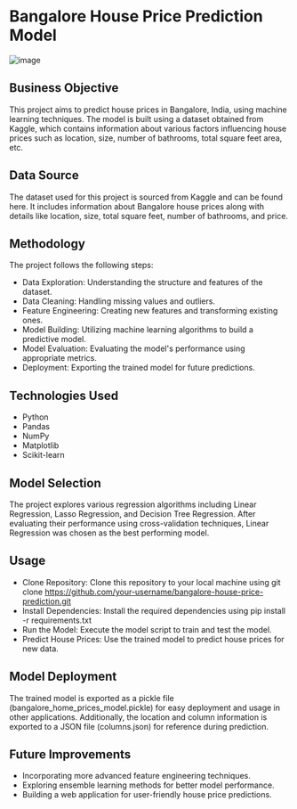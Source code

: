 # Bangalore House Price Prediction Model

![image](https://github.com/Vanshika0301/Bangalore_House_Price_Prediction/assets/146732449/3fe34fd2-6cd1-480e-9897-884ccbc1a7a5)

## Business Objective
This project aims to predict house prices in Bangalore, India, using machine learning techniques. The model is built using a dataset obtained from Kaggle, which contains information about various factors influencing house prices such as location, size, number of bathrooms, total square feet area, etc.

## Data Source
The dataset used for this project is sourced from Kaggle and can be found here. It includes information about Bangalore house prices along with details like location, size, total square feet, number of bathrooms, and price.

## Methodology
The project follows the following steps:
- Data Exploration: Understanding the structure and features of the dataset.
- Data Cleaning: Handling missing values and outliers.
- Feature Engineering: Creating new features and transforming existing ones.
- Model Building: Utilizing machine learning algorithms to build a predictive model.
- Model Evaluation: Evaluating the model's performance using appropriate metrics.
- Deployment: Exporting the trained model for future predictions.

## Technologies Used
- Python
- Pandas
- NumPy
- Matplotlib
- Scikit-learn

## Model Selection
The project explores various regression algorithms including Linear Regression, Lasso Regression, and Decision Tree Regression. After evaluating their performance using cross-validation techniques, Linear Regression was chosen as the best performing model.

## Usage
- Clone Repository: Clone this repository to your local machine using git clone https://github.com/your-username/bangalore-house-price-prediction.git
- Install Dependencies: Install the required dependencies using pip install -r requirements.txt
- Run the Model: Execute the model script to train and test the model.
- Predict House Prices: Use the trained model to predict house prices for new data.

## Model Deployment
The trained model is exported as a pickle file (bangalore_home_prices_model.pickle) for easy deployment and usage in other applications. Additionally, the location and column information is exported to a JSON file (columns.json) for reference during prediction.

## Future Improvements
- Incorporating more advanced feature engineering techniques.
- Exploring ensemble learning methods for better model performance.
- Building a web application for user-friendly house price predictions.
